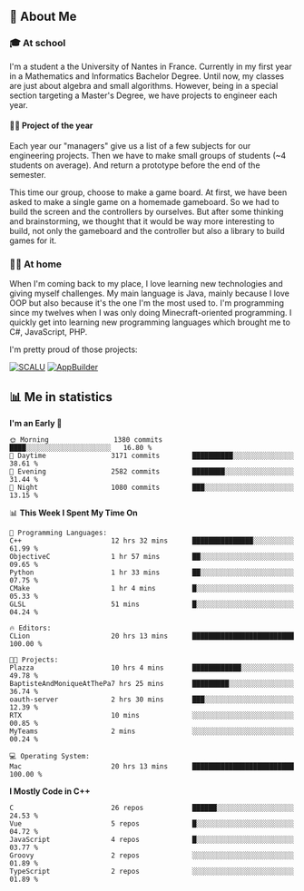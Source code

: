 ## 👀 About Me

### 🎓 At school

I'm a student a the University of Nantes in France. Currently in my first year in a Mathematics and Informatics Bachelor Degree. Until now, my classes are just about algebra and small algorithms. However, being in a special section targeting a Master's Degree, we have projects to engineer each year. 

#### 🔧🔬 Project of the year

Each year our "managers" give us a list of a few subjects for our engineering projects. Then we have to make small groups of students (~4 students on average). And return a prototype before the end of the semester.

This time our group, choose to make a game board. At first, we have been asked to make a single game on a homemade gameboard. So we had to build the screen and the controllers by ourselves. 
But after some thinking and brainstorming, we thought that it would be way more interesting to build, not only the gameboard and the controller but also a library to build games for it.

### 👨‍💻 At home

When I'm coming back to my place, I love learning new technologies and giving myself challenges. My main language is Java, mainly because I love OOP but also because it's the one I'm the most used to. I'm programming since my twelves when I was only doing Minecraft-oriented programming.  I quickly get into learning new programming languages which brought me to C#, JavaScript, PHP. 

I'm pretty proud of those projects:

[![SCALU](https://github-readme-stats.vercel.app/api/pin?username=renardfute&repo=SCALU)](https://github.com/renardfute/scalu)
[![AppBuilder](https://github-readme-stats.vercel.app/api/pin?username=pulsedev2&repo=AppBuilder)](https://github.com/pulsedev2/AppBuilder)

## 📊 Me in statistics
<!--START_SECTION:waka-->
**I'm an Early 🐤** 

```text
🌞 Morning                1380 commits        ████░░░░░░░░░░░░░░░░░░░░░   16.80 % 
🌆 Daytime                3171 commits        ██████████░░░░░░░░░░░░░░░   38.61 % 
🌃 Evening                2582 commits        ████████░░░░░░░░░░░░░░░░░   31.44 % 
🌙 Night                  1080 commits        ███░░░░░░░░░░░░░░░░░░░░░░   13.15 % 
```


📊 **This Week I Spent My Time On** 

```text
💬 Programming Languages: 
C++                      12 hrs 32 mins      ███████████████░░░░░░░░░░   61.99 % 
ObjectiveC               1 hr 57 mins        ██░░░░░░░░░░░░░░░░░░░░░░░   09.65 % 
Python                   1 hr 33 mins        ██░░░░░░░░░░░░░░░░░░░░░░░   07.75 % 
CMake                    1 hr 4 mins         █░░░░░░░░░░░░░░░░░░░░░░░░   05.33 % 
GLSL                     51 mins             █░░░░░░░░░░░░░░░░░░░░░░░░   04.24 % 

🔥 Editors: 
CLion                    20 hrs 13 mins      █████████████████████████   100.00 % 

🐱‍💻 Projects: 
Plazza                   10 hrs 4 mins       ████████████░░░░░░░░░░░░░   49.78 % 
BaptisteAndMoniqueAtThePa7 hrs 25 mins       █████████░░░░░░░░░░░░░░░░   36.74 % 
oauth-server             2 hrs 30 mins       ███░░░░░░░░░░░░░░░░░░░░░░   12.39 % 
RTX                      10 mins             ░░░░░░░░░░░░░░░░░░░░░░░░░   00.85 % 
MyTeams                  2 mins              ░░░░░░░░░░░░░░░░░░░░░░░░░   00.24 % 

💻 Operating System: 
Mac                      20 hrs 13 mins      █████████████████████████   100.00 % 
```

**I Mostly Code in C++** 

```text
C                        26 repos            ██████░░░░░░░░░░░░░░░░░░░   24.53 % 
Vue                      5 repos             █░░░░░░░░░░░░░░░░░░░░░░░░   04.72 % 
JavaScript               4 repos             █░░░░░░░░░░░░░░░░░░░░░░░░   03.77 % 
Groovy                   2 repos             ░░░░░░░░░░░░░░░░░░░░░░░░░   01.89 % 
TypeScript               2 repos             ░░░░░░░░░░░░░░░░░░░░░░░░░   01.89 % 
```




<!--END_SECTION:waka-->
